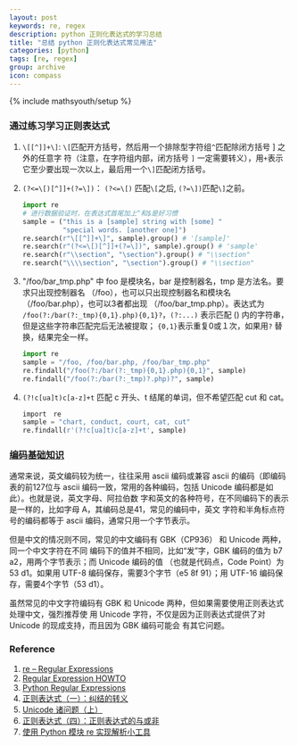 ```yaml
---
layout: post
keywords: re, regex
description: python 正则化表达式的学习总结
title: "总结 python 正则化表达式常见用法"
categories: [python]
tags: [re, regex]
group: archive
icon: compass
---
```

{% include mathsyouth/setup %}

### 通过练习学习正则表达式

1. `\[[^]]+\]`: `\[`匹配开方括号，然后用一个排除型字符组`^`匹配除闭方括号 ] 之外的任意字
符（注意，在字符组内部，闭方括号 `]` 一定需要转义），用`+`表示它至少要出现一次以上，最后用一个`\]`匹配闭方括号。
1. `(?<=\[)[^]]+(?=\])`： `(?<=\[)` 匹配`\[`之后, `(?=\])`匹配`\]`之前。 <br>

   ```python
   import re
   # 进行数据验证时，在表达式首尾加上^和$是好习惯
   sample = ("this is a [sample] string with [some] "
             "special words. [another one]")
   re.search(r"\[[^]]+\]", sample).group() # '[sample]'
   re.search(r"(?<=\[)[^]]+(?=\])", sample).group() # 'sample'
   re.search(r"\\section", "\section").group() # "\\section"
   re.search("\\\\section", "\section").group() # "\\section"
   ```

1. "/foo/bar_tmp.php" 中 foo 是模块名，bar 是控制器名，tmp 是方法名。要求只出现控制器名
（/foo），也可以只出现控制器名和模块名（/foo/bar.php），也可以3者都出现
（/foo/bar_tmp.php）。表达式为 `/foo(?:/bar(?:_tmp){0,1}.php){0,1}?`，`(?:...)`
表示匹配 () 内的字符串，但是这些字符串匹配完后无法被提取； `{0,1}`表示重复0或１次，如果用`?`
替换，结果完全一样。<br>

   ```python
   import re
   sample = "/foo, /foo/bar.php, /foo/bar_tmp.php"
   re.findall("/foo(?:/bar(?:_tmp){0,1}.php){0,1}", sample)
   re.findall("/foo(?:/bar(?:_tmp)?.php)?", sample)
   ```

1. `(?!c[ua]t)c[a-z]+t` 匹配 c 开头、t 结尾的单词，但不希望匹配 cut 和 cat。<br>

   ```python
   import　re
   sample = "chart, conduct, court, cat, cut"
   re.findall(r'(?!c[ua]t)c[a-z]+t', sample)
   ```

### [编码基础知识][Unicode]

通常来说，英文编码较为统一，往往采用 ascii 编码或兼容 ascii 的编码（即编码表的前127位与
ascii 编码一致，常用的各种编码，包括 Unicode 编码都是如此）。也就是说，英文字母、阿拉伯数
字和英文的各种符号，在不同编码下的表示是一样的，比如字母 A，其编码总是41，常见的编码中，英文
字符和半角标点符号的编码都等于 ascii 编码，通常只用一个字节表示。

但是中文的情况则不同，常见的中文编码有 GBK（CP936） 和 Unicode 两种，同一个中文字符在不同
编码下的值并不相同，比如“发”字，GBK 编码的值为 b7 a2，用两个字节表示；而 Unicode 编码的值
（也就是代码点，Code Point）为53 d1。如果用 UTF-8 编码保存，需要3个字节（e5 8f 91）；用 UTF-16 编码保存，需要4个字节（53 d1）。

虽然常见的中文字符编码有 GBK 和 Unicode 两种，但如果需要使用正则表达式处理中文，强烈推荐使
用 Unicode 字符，不仅是因为正则表达式提供了对 Unicode 的现成支持，而且因为 GBK 编码可能会
有其它问题。


### Reference

1. [re – Regular Expressions](https://pymotw.com/2/re/#module-re)
1. [Regular Expression HOWTO](https://docs.python.org/2/howto/regex.html)
1. [Python Regular Expressions](https://developers.google.com/edu/python/regular-expressions)
1. [正则表达式（一）：纠结的转义](http://www.infoq.com/cn/news/2011/01/regular-expressions-1)
1. [Unicode 诸问题（上）][Unicode]
1. [正则表达式（四）：正则表达式的与或非](http://www.infoq.com/cn/news/2011/04/regular-expressions-4)
1. [使用 Python 模块 re 实现解析小工具](https://www.ibm.com/developerworks/cn/opensource/os-cn-pythonre/)

[Unicode]: http://www.infoq.com/cn/news/2011/02/regular-expressions-unicode
